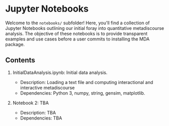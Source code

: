 # Jupyter Notebooks

Welcome to the `notebooks/` subfolder! Here, you'll find a collection of Jupyter Notebooks outlining our initial foray into quantitative metadiscourse analysis.  The objective of these notebooks is to provide transparent examples and use cases before a user commits to installing the MDA package.

## Contents

1. InitialDataAnalysis.ipynb: Initial data analysis.
   - Description: Loading a text file and computing interactional and interactive metadiscourse 
   - Dependencies: Python 3, numpy, string, gensim, matplotlib.

2. Notebook 2: TBA
   - Description: TBA
   - Dependencies: TBA
